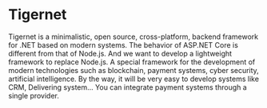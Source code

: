 # Tigernet

Tigernet is a minimalistic, open source, cross-platform, backend framework for .NET based on modern systems. The behavior of ASP.NET Core is different from that of Node.js. And we want to develop a lightweight framework to replace Node.js. A special framework for the development of modern technologies such as blockchain, payment systems, cyber security, artificial intelligence. By the way, it will be very easy to develop systems like CRM, Delivering system... You can integrate payment systems through a single provider.